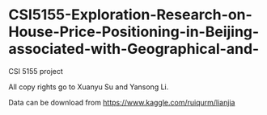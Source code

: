 # CSI5155-Exploration-Research-on-House-Price-Positioning-in-Beijing-associated-with-Geographical-and-
CSI 5155 project

All copy rights go to Xuanyu Su and Yansong Li.

Data can be download from https://www.kaggle.com/ruiqurm/lianjia
